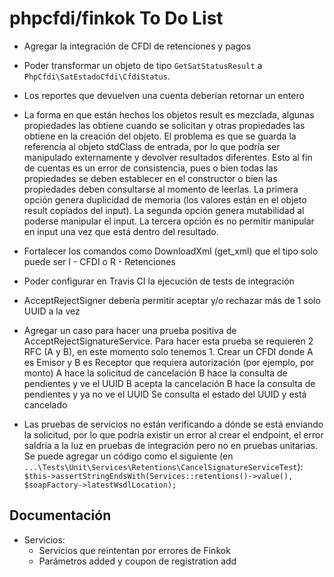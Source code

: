 # phpcfdi/finkok To Do List

- Agregar la integración de CFDI de retenciones y pagos

- Poder transformar un objeto de tipo `GetSatStatusResult` a `PhpCfdi\SatEstadoCfdi\CfdiStatus`.

- Los reportes que devuelven una cuenta deberían retornar un entero

- La forma en que están hechos los objetos result es mezclada, algunas propiedades las obtiene cuando se solicitan
  y otras propiedades las obtiene en la creación del objeto. El problema es que se guarda la referencia al objeto
  stdClass de entrada, por lo que podría ser manipulado externamente y devolver resultados diferentes.
  Esto al fin de cuentas es un error de consistencia, pues o bien todas las propiedades se deben establecer en
  el constructor o bien las propiedades deben consultarse al momento de leerlas.
  La primera opción genera duplicidad de memoria (los valores están en el objeto result copiados del input).
  La segunda opción genera mutabilidad al poderse manipular el input.
  La tercera opción es no permitir manipular en input una vez que está dentro del resultado.

- Fortalecer los comandos como DownloadXml (get_xml) que el tipo solo puede ser I - CFDI o R - Retenciones

- Poder configurar en Travis CI la ejecución de tests de integración

- AcceptRejectSigner debería permitir aceptar y/o rechazar más de 1 solo UUID a la vez

- Agregar un caso para hacer una prueba positiva de AcceptRejectSignatureService.
  Para hacer esta prueba se requieren 2 RFC (A y B), en este momento solo tenemos 1.
  Crear un CFDI donde A es Emisor y B es Receptor que requiera autorización (por ejemplo, por monto)
  A hace la solicitud de cancelación
  B hace la consulta de pendientes y ve el UUID
  B acepta la cancelación 
  B hace la consulta de pendientes y ya no ve el UUID
  Se consulta el estado del UUID y está cancelado

- Las pruebas de servicios no están verificando a dónde se está enviando la solicitud, por lo que podría existir un
  error al crear el endpoint, el error saldría a la luz en pruebas de integración pero no en pruebas unitarias.
  Se puede agregar un código como el siguiente (en `...\Tests\Unit\Services\Retentions\CancelSignatureServiceTest`):
  `$this->assertStringEndsWith(Services::retentions()->value(), $soapFactory->latestWsdlLocation);`

## Documentación

- Servicios:
    - Servicios que reintentan por errores de Finkok
    - Parámetros added y coupon de registration add
